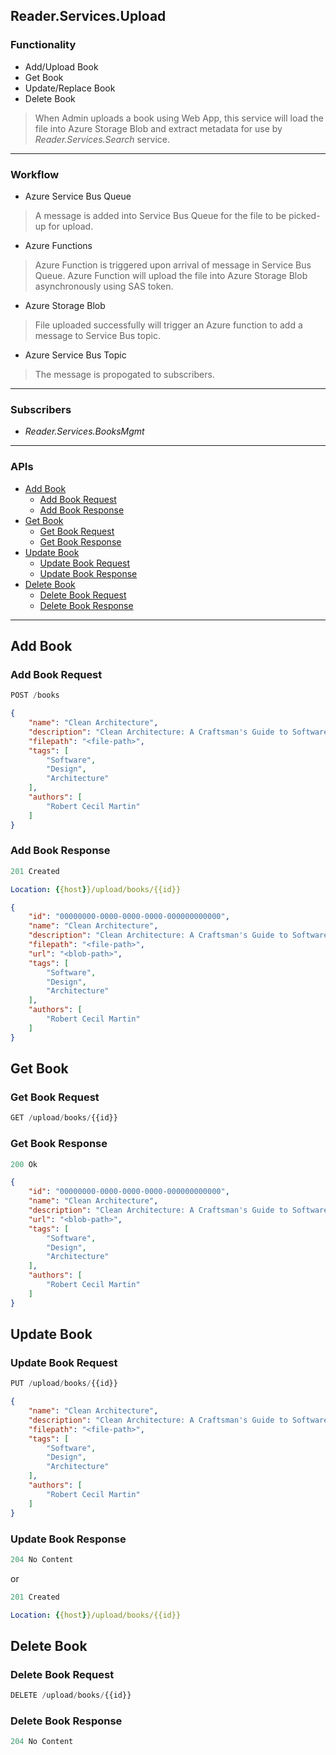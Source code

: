 ## Reader.Services.Upload

### Functionality

- Add/Upload Book
- Get Book
- Update/Replace Book
- Delete Book

> When Admin uploads a book using Web App, this service will load the file into Azure Storage Blob and extract metadata for use by *Reader.Services.Search* service.

---

### Workflow

- Azure Service Bus Queue

> A message is added into Service Bus Queue for the file to be picked-up for upload. 

- Azure Functions

> Azure Function is triggered upon arrival of message in Service Bus Queue. Azure Function will upload the file into Azure Storage Blob asynchronously using SAS token.

- Azure Storage Blob

> File uploaded successfully will trigger an Azure function to add a message to Service Bus topic.

- Azure Service Bus Topic

> The message is propogated to subscribers.

---

### Subscribers

- *Reader.Services.BooksMgmt*

---

### APIs

- [Add Book](#add-book)
    - [Add Book Request](#add-book-request)
    - [Add Book Response](#add-book-response)
- [Get Book](#get-book)
    - [Get Book Request](#get-book-request)
    - [Get Book Response](#get-book-response)
- [Update Book](#update-book)
    - [Update Book Request](#update-book-request)
    - [Update Book Response](#update-book-response)
- [Delete Book](#delete-book)
    - [Delete Book Request](#delete-book-request)
    - [Delete Book Response](#delete-book-response)

---

## Add Book

### Add Book Request

```js
POST /books
```

```json
{
    "name": "Clean Architecture",
    "description": "Clean Architecture: A Craftsman's Guide to Software Structure and Design",
    "filepath": "<file-path>",
    "tags": [
        "Software",
        "Design",
        "Architecture"
    ],
    "authors": [
        "Robert Cecil Martin"
    ]
}
```

### Add Book Response

```js
201 Created
```

```yml
Location: {{host}}/upload/books/{{id}}
```

```json
{
    "id": "00000000-0000-0000-0000-000000000000",
    "name": "Clean Architecture",
    "description": "Clean Architecture: A Craftsman's Guide to Software Structure and Design",
    "filepath": "<file-path>",
    "url": "<blob-path>",
    "tags": [
        "Software",
        "Design",
        "Architecture"
    ],
    "authors": [
        "Robert Cecil Martin"
    ]
}
```

## Get Book

### Get Book Request

```js
GET /upload/books/{{id}}
```

### Get Book Response

```js
200 Ok
```

```json
{
    "id": "00000000-0000-0000-0000-000000000000",
    "name": "Clean Architecture",
    "description": "Clean Architecture: A Craftsman's Guide to Software Structure and Design",
    "url": "<blob-path>",
    "tags": [
        "Software",
        "Design",
        "Architecture"
    ],
    "authors": [
        "Robert Cecil Martin"
    ]
}
```

## Update Book

### Update Book Request

```js
PUT /upload/books/{{id}}
```

```json
{
    "name": "Clean Architecture",
    "description": "Clean Architecture: A Craftsman's Guide to Software Structure and Design",
    "filepath": "<file-path>",
    "tags": [
        "Software",
        "Design",
        "Architecture"
    ],
    "authors": [
        "Robert Cecil Martin"
    ]
}
```

### Update Book Response

```js
204 No Content
```

or

```js
201 Created
```

```yml
Location: {{host}}/upload/books/{{id}}
```

## Delete Book

### Delete Book Request

```js
DELETE /upload/books/{{id}}
```

### Delete Book Response

```js
204 No Content
```